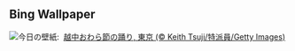 ## Bing Wallpaper
![](https://www.bing.com/th?id=OHR.Tanabata2024_JA-JP1586960009_UHD.jpg&w=1000)今日の壁紙: &nbsp;[越中おわら節の踊り, 東京 (© Keith Tsuji/特派員/Getty Images)](https://www.bing.com/th?id=OHR.Tanabata2024_JA-JP1586960009_UHD.jpg)
<br><br/>

